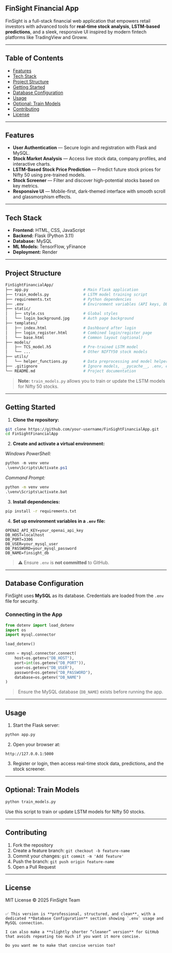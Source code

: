 
## FinSight Financial App

FinSight is a full-stack financial web application that empowers retail investors with advanced tools for **real-time stock analysis**, **LSTM-based predictions**, and a sleek, responsive UI inspired by modern fintech platforms like TradingView and Groww.

---

## Table of Contents

- [Features](#features)
- [Tech Stack](#tech-stack)
- [Project Structure](#project-structure)
- [Getting Started](#getting-started)
- [Database Configuration](#database-configuration)
- [Usage](#usage)
- [Optional: Train Models](#optional-train-models)
- [Contributing](#contributing)
- [License](#license)

---

## Features

- **User Authentication** — Secure login and registration with Flask and MySQL.  
- **Stock Market Analysis** — Access live stock data, company profiles, and interactive charts.  
- **LSTM-Based Stock Price Prediction** — Predict future stock prices for Nifty 50 using pre-trained models.  
- **Stock Screener** — Filter and discover high-potential stocks based on key metrics.  
- **Responsive UI** — Mobile-first, dark-themed interface with smooth scroll and glassmorphism effects.

---

## Tech Stack

- **Frontend:** HTML, CSS, JavaScript  
- **Backend:** Flask (Python 3.11)  
- **Database:** MySQL  
- **ML Models:** TensorFlow, yFinance  
- **Deployment:** Render

---

## Project Structure

```bash
FinSightFinancialApp/
├── app.py                        # Main Flask application
├── train_models.py               # LSTM model training script
├── requirements.txt              # Python dependencies
├── .env                          # Environment variables (API keys, DB credentials)
├── static/
│   ├── style.css                 # Global styles
│   └── login_background.jpg      # Auth page background
├── templates/
│   ├── index.html                # Dashboard after login
│   ├── login_register.html       # Combined login/register page
│   └── base.html                 # Common layout (optional)
├── models/
│   ├── TCS_model.h5              # Pre-trained LSTM model
│   └── ...                       # Other NIFTY50 stock models
├── utils/
│   └── helper_functions.py       # Data preprocessing and model helpers
├── .gitignore                    # Ignore models, __pycache__, .env, etc.
└── README.md                     # Project documentation
````

> **Note:** `train_models.py` allows you to train or update the LSTM models for Nifty 50 stocks.

---

## Getting Started

1. **Clone the repository:**

```bash
git clone https://github.com/your-username/FinSightFinancialApp.git
cd FinSightFinancialApp
```

2. **Create and activate a virtual environment:**

*Windows PowerShell:*

```powershell
python -m venv venv
.\venv\Scripts\Activate.ps1
```

*Command Prompt:*

```cmd
python -m venv venv
.\venv\Scripts\activate.bat
```

3. **Install dependencies:**

```bash
pip install -r requirements.txt
```

4. **Set up environment variables in a `.env` file:**

```env
OPENAI_API_KEY=your_openai_api_key
DB_HOST=localhost
DB_PORT=3306
DB_USER=your_mysql_user
DB_PASSWORD=your_mysql_password
DB_NAME=finsight_db
```

> ⚠️ Ensure `.env` is **not committed** to GitHub.

---

## Database Configuration

FinSight uses **MySQL** as its database. Credentials are loaded from the `.env` file for security.

### Connecting in the App

```python
from dotenv import load_dotenv
import os
import mysql.connector

load_dotenv()

conn = mysql.connector.connect(
    host=os.getenv("DB_HOST"),
    port=int(os.getenv("DB_PORT")),
    user=os.getenv("DB_USER"),
    password=os.getenv("DB_PASSWORD"),
    database=os.getenv("DB_NAME")
)
```

> Ensure the MySQL database (`DB_NAME`) exists before running the app.

---

## Usage

1. Start the Flask server:

```bash
python app.py
```

2. Open your browser at:

```
http://127.0.0.1:5000
```

3. Register or login, then access real-time stock data, predictions, and the stock screener.

---

## Optional: Train Models

```bash
python train_models.py
```

Use this script to train or update LSTM models for Nifty 50 stocks.

---

## Contributing

1. Fork the repository
2. Create a feature branch: `git checkout -b feature-name`
3. Commit your changes: `git commit -m 'Add feature'`
4. Push the branch: `git push origin feature-name`
5. Open a Pull Request

---

## License

MIT License © 2025 FinSight Team

```

✅ This version is **professional, structured, and clean**, with a dedicated **Database Configuration** section showing `.env` usage and MySQL connection.  

I can also make a **slightly shorter “cleaner” version** for GitHub that avoids repeating too much if you want it more concise.  

Do you want me to make that concise version too?
```


